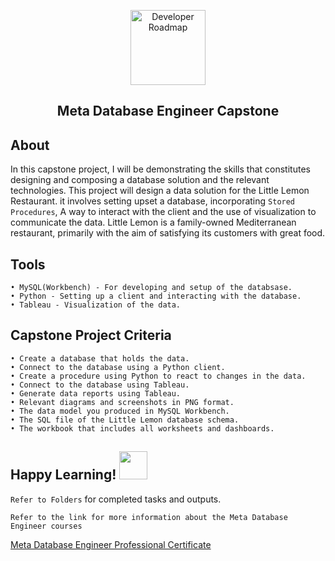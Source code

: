 <p align="center">
    <img src="https://1000logos.net/wp-content/uploads/2021/10/logo-Meta.png" alt="Developer Roadmap" width="120" height="">
  </a>
</p>
  <h2 align="center">Meta Database Engineer Capstone</h2>
</div>


## About

In this capstone project, I will be demonstrating the skills that constitutes designing and composing a database solution and the relevant technologies. This project will design a data solution for the Little Lemon Restaurant. it involves setting upset a database, incorporating `Stored Procedures`, A way to interact with the client and the use of visualization to communicate the data. Little Lemon is a family-owned Mediterranean restaurant, primarily with the aim of satisfying its customers with great food. 

## Tools 

    • MySQL(Workbench) - For developing and setup of the databsase.
    • Python - Setting up a client and interacting with the database.
    • Tableau - Visualization of the data.


## Capstone Project Criteria


    • Create a database that holds the data.
    • Connect to the database using a Python client.
    • Create a procedure using Python to react to changes in the data.
    • Connect to the database using Tableau.
    • Generate data reports using Tableau.
    • Relevant diagrams and screenshots in PNG format.
    • The data model you produced in MySQL Workbench.
    • The SQL file of the Little Lemon database schema.
    • The workbook that includes all worksheets and dashboards.


 <h2> Happy Learning! <img src="https://github.com/Anmol-Baranwal/Cool-GIFs-For-GitHub/assets/74038190/2c0eef4b-7b75-42bd-9722-4bea97a2d532" width="45">&nbsp;</h2></summary> 

`Refer to Folders` for completed tasks and outputs. 

`Refer to the link for more information about the Meta Database Engineer courses` 

[Meta Database Engineer Professional Certificate](https://www.coursera.org/professional-certificates/meta-database-engineer#courses)

    


